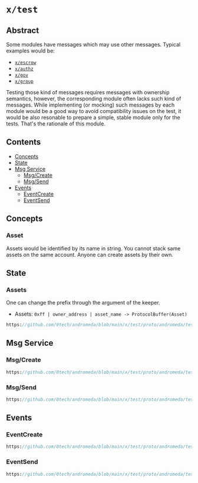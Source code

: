 # `x/test`

## Abstract

Some modules have messages which may use other messages. Typical examples would
be:

* [`x/escrow`](../escrow/README.md)
* [`x/authz`](https://github.com/cosmos/cosmos-sdk/x/authz/README.md)
* [`x/gov`](https://github.com/cosmos/cosmos-sdk/x/gov/README.md)
* [`x/group`](https://github.com/cosmos/cosmos-sdk/x/group/README.md)

Testing those kind of messages requires messages with ownership semantics,
however, the corresponding module often lacks such kind of messages. While
implementing (or mocking) such messages by each module would be a good way to
avoid compatibility issues on the test, it would be also resonable to prepare a
simple, stable module only for the tests. That's the rationale of this module.


## Contents

* [Concepts](#concepts)
* [State](#state)
* [Msg Service](#msg-service)
    * [Msg/Create](#msgcreate)
    * [Msg/Send](#msgsend)
* [Events](#events)
    * [EventCreate](#eventcreate)
    * [EventSend](#eventsend)


## Concepts

### Asset

Assets would be identified by its name in string. You cannot stack same assets
on the same account. Anyone can create assets by their own.


## State

### Assets

One can change the prefix through the argument of the keeper.

* Assets: `0xff | owner_address | asset_name -> ProtocolBuffer(Asset)`

```protobuf reference
https://github.com/0tech/andromeda/blob/main/x/test/proto/andromeda/test/v1alpha1/types.proto#L3-L5
```


## Msg Service

### Msg/Create

```protobuf reference
https://github.com/0tech/andromeda/blob/main/x/test/proto/andromeda/test/v1alpha1/tx.proto#L18-L27
```

### Msg/Send

```protobuf reference
https://github.com/0tech/andromeda/blob/main/x/test/proto/andromeda/test/v1alpha1/tx.proto#L32-L44
```


## Events

### EventCreate

```protobuf reference
https://github.com/0tech/andromeda/blob/main/x/test/proto/andromeda/test/v1alpha1/event.proto#L6-L13
```

### EventSend

```protobuf reference
https://github.com/0tech/andromeda/blob/main/x/test/proto/andromeda/test/v1alpha1/event.proto#L15-L25
```
